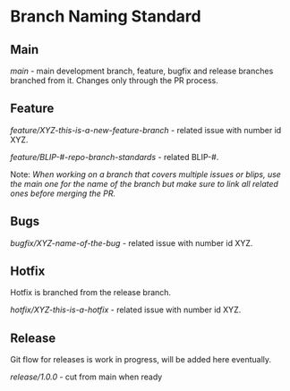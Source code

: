 # Branch Naming Standard

## Main

*main* - main development branch, feature, bugfix and release branches branched from it. Changes only through the PR process.

## Feature

*feature/XYZ-this-is-a-new-feature-branch* - related issue with number id XYZ.

*feature/BLIP-#-repo-branch-standards* - related BLIP-#.

Note: *When working on a branch that covers multiple issues or blips, use the main one for the name of the branch but make sure
to link all related ones before merging the PR.*

## Bugs

*bugfix/XYZ-name-of-the-bug* - related issue with number id XYZ.
## Hotfix

Hotfix is branched from the release branch.

*hotfix/XYZ-this-is-a-hotfix* - related issue with number id XYZ.

## Release

Git flow for releases is work in progress, will be added here eventually.

*release/1.0.0* - cut from main when ready